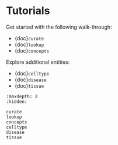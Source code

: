 # Tutorials

Get started with the following walk-through:

- {doc}`curate`
- {doc}`lookup`
- {doc}`concepts`

Explore additional entities:

- {doc}`celltype`
- {doc}`disease`
- {doc}`tissue`

```{toctree}
:maxdepth: 2
:hidden:

curate
lookup
concepts
celltype
disease
tissue
```
